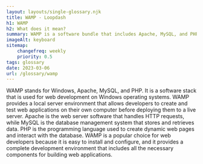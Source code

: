 ```yaml
--- 
layout: layouts/single-glossary.njk
title: WAMP - Loopdash
h1: WAMP
h2: What does it mean?
summary: WAMP is a software bundle that includes Apache, MySQL, and PHP, which allows developers to easily set up a local server environment for developing and testing WordPress websites.
imageAlt: keyboard
sitemap:
	changefreq: weekly
	priority: 0.5
tags: glossary
date: 2023-03-06
url: /glossary/wamp
---
```


WAMP stands for Windows, Apache, MySQL, and PHP. It is a software stack that is used for web development on Windows operating systems. WAMP provides a local server environment that allows developers to create and test web applications on their own computer before deploying them to a live server. Apache is the web server software that handles HTTP requests, while MySQL is the database management system that stores and retrieves data. PHP is the programming language used to create dynamic web pages and interact with the database. WAMP is a popular choice for web developers because it is easy to install and configure, and it provides a complete development environment that includes all the necessary components for building web applications.